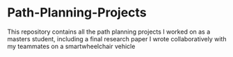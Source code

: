 # Path-Planning-Projects
 This repository contains all the path planning projects I worked on as a masters student, including a final research paper I wrote collaboratively with my teammates on a smartwheelchair vehicle

